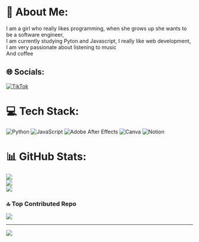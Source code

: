 # 💫 About Me:
I am a girl who really likes programming, when she grows up she wants to be a software engineer,<br>I am currently studying Pyton and Javascript, I really like web development, I am very passionate about listening to music<br>And coffee


## 🌐 Socials:
[![TikTok](https://img.shields.io/badge/TikTok-%23000000.svg?logo=TikTok&logoColor=white)](https://tiktok.com/@euphojk.97) 

# 💻 Tech Stack:
![Python](https://img.shields.io/badge/python-3670A0?style=for-the-badge&logo=python&logoColor=ffdd54) ![JavaScript](https://img.shields.io/badge/javascript-%23323330.svg?style=for-the-badge&logo=javascript&logoColor=%23F7DF1E) ![Adobe After Effects](https://img.shields.io/badge/Adobe%20After%20Effects-9999FF.svg?style=for-the-badge&logo=Adobe%20After%20Effects&logoColor=white) ![Canva](https://img.shields.io/badge/Canva-%2300C4CC.svg?style=for-the-badge&logo=Canva&logoColor=white) ![Notion](https://img.shields.io/badge/Notion-%23000000.svg?style=for-the-badge&logo=notion&logoColor=white)
# 📊 GitHub Stats:
![](https://github-readme-stats.vercel.app/api?username=euphojk97&theme=radical&hide_border=false&include_all_commits=false&count_private=false)<br/>
![](https://github-readme-streak-stats.herokuapp.com/?user=euphojk97&theme=radical&hide_border=false)<br/>
![](https://github-readme-stats.vercel.app/api/top-langs/?username=euphojk97&theme=radical&hide_border=false&include_all_commits=false&count_private=false&layout=compact)

### 🔝 Top Contributed Repo
![](https://github-contributor-stats.vercel.app/api?username=euphojk97&limit=5&theme=dark&combine_all_yearly_contributions=true)

---
[![](https://visitcount.itsvg.in/api?id=euphojk97&icon=0&color=0)](https://visitcount.itsvg.in)

<!-- Proudly created with GPRM ( https://gprm.itsvg.in ) -->



